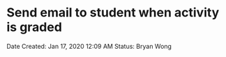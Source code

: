 # Send email to student when activity is graded

Date Created: Jan 17, 2020 12:09 AM
Status: Bryan Wong